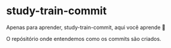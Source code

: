 # study-train-commit

Apenas para aprender, study-train-commit, aqui você aprende :tada:

O repósitório onde entendemos como os commits são criados.
